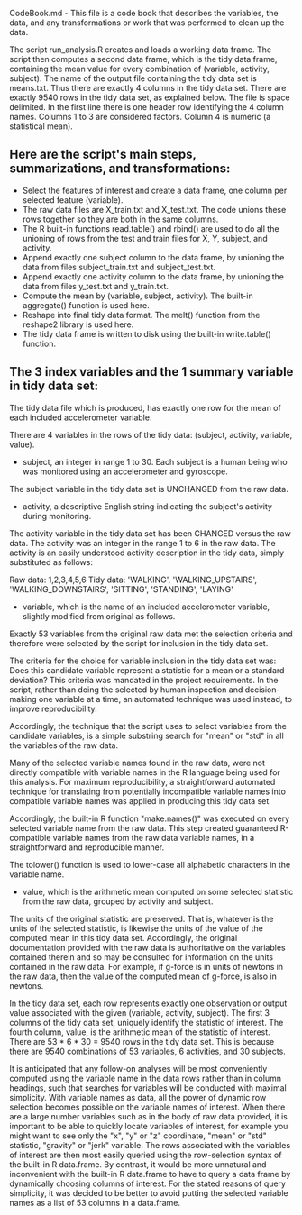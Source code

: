 CodeBook.md - This file is a code book that describes the variables, the data,
and any transformations or work that was performed to clean up the data.

The script run_analysis.R creates and loads a working data frame.
The script then computes a second data frame, which is the tidy data frame,
containing the mean value for every combination of (variable, activity, subject).
The name of the output file containing the tidy data set is means.txt.
Thus there are exactly 4 columns in the tidy data set.
There are exactly 9540 rows in the tidy data set, as explained below.
The file is space delimited.
In the first line there is one header row identifying the 4 column names.
Columns 1 to 3 are considered factors. Column 4 is numeric (a statistical mean).

## Here are the script's main steps, summarizations, and transformations:

* Select the features of interest and create a data frame, one column per selected feature (variable).
* The raw data files are X_train.txt and X_test.txt. The code unions these rows together so they are both in the same columns.
* The R built-in functions read.table() and rbind() are used to do all the unioning of rows from the test and train files for X, Y, subject, and activity.
* Append exactly one subject column to the data frame, by unioning the data from files subject_train.txt and subject_test.txt.
* Append exactly one activity column to the data frame, by unioning the data from files y_test.txt and y_train.txt.
* Compute the mean by (variable, subject, activity).  The built-in aggregate() function is used here.
* Reshape into final tidy data format.  The melt() function from the reshape2 library is used here.
* The tidy data frame is written to disk using the built-in write.table() function.

## The 3 index variables and the 1 summary variable in tidy data set:

The tidy data file which is produced, has exactly one row for the mean of each included accelerometer variable.

There are 4 variables in the rows of the tidy data: (subject, activity, variable, value).

* subject, an integer in range 1 to 30. Each subject is a human being who was monitored using an accelerometer and gyroscope.

The subject variable in the tidy data set is UNCHANGED from the raw data.

* activity, a descriptive English string indicating the subject's activity during monitoring.

The activity variable in the tidy data set has been CHANGED versus the raw data.
The activity was an integer in the range 1 to 6 in the raw data.
The activity is an easily understood activity description in the tidy data, simply substituted as follows:

Raw data:  1,2,3,4,5,6
Tidy data: 'WALKING', 'WALKING_UPSTAIRS', 'WALKING_DOWNSTAIRS', 'SITTING', 'STANDING', 'LAYING'

* variable, which is the name of an included accelerometer variable, slightly modified from original as follows.

Exactly 53 variables from the original raw data met the selection criteria and
therefore were selected by the script for inclusion in the tidy data set.

The criteria for the choice for variable inclusion in the tidy data set was:
Does this candidate variable represent a statistic for a mean or a standard deviation?
This criteria was mandated in the project requirements.
In the script, rather than doing the selected by human inspection and decision-making one variable at a time,
an automated technique was used instead, to improve reproducibility.

Accordingly, the technique that the script uses to select variables from the
candidate variables, is a simple substring search for "mean" or "std" in all the variables of the raw data.

Many of the selected variable names found in the raw data, were not directly compatible with
variable names in the R language being used for this analysis.
For maximum reproducibility, a straightforward automated technique for translating
from potentially incompatible variable names into compatible variable names was applied in producing this tidy data set.

Accordingly, the built-in R function "make.names()" was executed on every selected variable name from the raw data.
This step created guaranteed R-compatible variable names from the raw data variable names, in a straightforward and reproducible manner.

The tolower() function is used to lower-case all alphabetic characters in the variable name.

* value, which is the arithmetic mean computed on some selected statistic from the raw data, grouped by activity and subject.

The units of the original statistic are preserved. That is, whatever is the units of the selected statistic,
is likewise the units of the value of the computed mean in this tidy data set.
Accordingly, the original documentation provided with the raw data is authoritative on the variables
contained therein and so may be consulted for information on the units contained in the raw data.
For example, if g-force is in units of newtons in the raw data, then the value of the computed mean of g-force, is also in newtons.

In the tidy data set, each row represents exactly one observation or output value
associated with the given (variable, activity, subject).
The first 3 columns of the tidy data set, uniquely identify the statistic of interest.
The fourth column, value, is the arithmetic mean of the statistic of interest.
There are 53 * 6 * 30 = 9540 rows in the tidy data set.
This is because there are 9540 combinations of 53 variables, 6 activities, and 30 subjects.

It is anticipated that any follow-on analyses will be most conveniently computed using
the variable name in the data rows rather than in column headings, such that searches for variables will be conducted
with maximal simplicity.  With variable names as data, all the power of dynamic row selection becomes possible
on the variable names of interest. When there are a large number variables such as in the body of raw data
provided, it is important to be able to quickly locate variables of interest,
for example you might want to see only the "x", "y" or "z" coordinate, "mean" or "std" statistic, "gravity" or "jerk" variable.
The rows associated with the variables of interest are then most easily queried using the row-selection syntax of the built-in R data.frame.
By contrast, it would be more unnatural and inconvenient with the built-in R data.frame
to have to query a data frame by dynamically choosing columns of interest.
For the stated reasons of query simplicity, it was decided to be better to avoid putting the selected variable names as a list of 53 columns in a data.frame.



